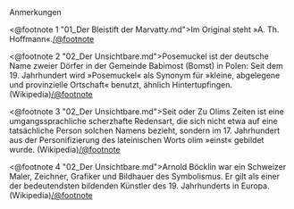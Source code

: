 <div class="anmerkungen">Anmerkungen</div>

<@footnote 1 "01_Der Bleistift der Marvatty.md">Im Original steht »A. Th. Hoffmann«.</@footnote>

<@footnote 2 "02_Der Unsichtbare.md">Posemuckel ist der deutsche Name zweier Dörfer in der Gemeinde Babimost (Bomst) in Polen: Seit dem 19. Jahrhundert wird »Posemuckel« als Synonym für »kleine, abgelegene und provinzielle Ortschaft« benutzt, ähnlich Hintertupfingen. (Wikipedia)</@footnote>

<@footnote 3 "02_Der Unsichtbare.md">Seit oder Zu Olims Zeiten ist eine umgangssprachliche scherzhafte Redensart, die sich nicht etwa auf eine tatsächliche Person solchen Namens bezieht, sondern im 17. Jahrhundert aus der Personifizierung des lateinischen Worts olim »einst« gebildet wurde. (Wikipedia)</@footnote>

<@footnote 4 "02_Der Unsichtbare.md">Arnold Böcklin war ein Schweizer Maler, Zeichner, Grafiker und Bildhauer des Symbolismus. Er gilt als einer der bedeutendsten bildenden Künstler des 19. Jahrhunderts in Europa. (Wikipedia)</@footnote>

